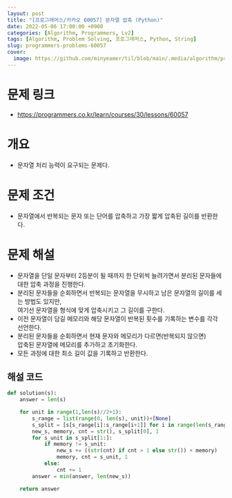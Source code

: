 ```yaml
---
layout: post
title: "[프로그래머스/카카오 60057] 문자열 압축 (Python)"
date: 2022-05-06 17:00:00 +0900
categories: [Algorithm, Programmers, Lv2]
tags: [Algorithm, Problem Solving, 프로그래머스, Python, String]
slug: programmers-problems-60057
cover:
  image: https://github.com/minyeamer/til/blob/main/.media/algorithm/programmers-logo.png?raw=true
---
```


# 문제 링크
- https://programmers.co.kr/learn/courses/30/lessons/60057

# 개요
- 문자열 처리 능력이 요구되는 문제다.

# 문제 조건
- 문자열에서 반복되는 문자 또는 단어를 압축하고 가장 짧게 압축된 길이를 반환한다.

# 문제 해설
- 문자열을 단일 문자부터 2등분이 될 때까지 한 단위씩 늘려가면서 분리된 문자들에 대한 압축 과정을 진행한다.
- 분리된 문자들을 순회하면서 반복되는 문자열을 무시하고 남은 문자열의 길이를 세는 방법도 있지만,   
  여기선 문자열을 형식에 맞게 압축시키고 그 길이를 구한다.
- 이전 문자열이 담길 메모리와 해당 문자열이 반복된 횟수를 기록하는 변수를 각각 선언한다.
- 분리된 문자들을 순회하면서 현재 문자와 메모리가 다르면(반복되지 않으면)   
  압축된 문자열에 메모리를 추가하고 초기화한다.
- 모든 과정에 대한 최소 길이 값을 기록하고 반환한다.

## 해설 코드

```python
def solution(s):
    answer = len(s)

    for unit in range(1,len(s)//2+1):
        s_range = list(range(0, len(s), unit))+[None]
        s_split = [s[s_range[i]:s_range[i+1]] for i in range(len(s_range)-1)]+['']
        new_s, memory, cnt = str(), s_split[0], 1
        for s_unit in s_split[1:]:
            if memory != s_unit:
                new_s += ((str(cnt) if cnt > 1 else str()) + memory)
                memory, cnt = s_unit, 1
            else:
                cnt += 1
        answer = min(answer, len(new_s))

    return answer
```